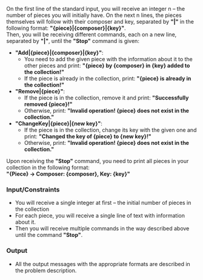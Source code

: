 On the first line of the standard input, you will receive an integer n – the number of pieces you will initially have. On the next n lines, the pieces themselves will   follow with their composer and key, separated by **"|"** in the following format: **"{piece}|{composer}|{key}"**.  
Then, you will be receiving different commands, each on a new line, separated by **"|"**, until the **"Stop"** command is given:  
-	**"Add|{piece}|{composer}|{key}"**:
    -	You need to add the given piece with the information about it to the other pieces and print:
**"{piece} by {composer} in {key} added to the collection!"**
    -	If the piece is already in the collection, print:
**"{piece} is already in the collection!"**
-	**"Remove|{piece}"**:
    -	If the piece is in the collection, remove it and print:
**"Successfully removed {piece}!"**
    -	Otherwise, print:
**"Invalid operation! {piece} does not exist in the collection."**
-	**"ChangeKey|{piece}|{new key}"**:
    -	If the piece is in the collection, change its key with the given one and print:
**"Changed the key of {piece} to {new key}!"**
    -	Otherwise, print:
**"Invalid operation! {piece} does not exist in the collection."**  

Upon receiving the **"Stop"** command, you need to print all pieces in your collection in the following format:  
**"{Piece} -> Composer: {composer}, Key: {key}"**
### Input/Constraints
-	You will receive a single integer at first – the initial number of pieces in the collection
-	For each piece, you will receive a single line of text with information about it.
-	Then you will receive multiple commands in the way described above until the command **"Stop"**.
### Output
- All the output messages with the appropriate formats are described in the problem description.
